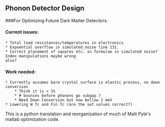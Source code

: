 ## Phonon Detector Design

###For Optimizing Future Dark Matter Detectors. 

####	Current issues:

	* Total load resistances/temperatures in electronics 
	* Expoential overflow in simulated_noise line 131.
	* Correct placement of squares etc. in formulae in simulated noise? Index manipulations maybe wrong
	also?

####	Work needed:
 
	* Currently assumes bare crystal surface is elastic process, no down conversion
		* Think it is < 1%
		* # bounces before phonons go subgap ?
		* Need Down Conversion but now bellow 1 meV  
	* Lowering W Tc and Fin Tc (are the set values correct?)  

This is a python translation and reorganization of much of Matt Pyle's matlab optimization code.  
